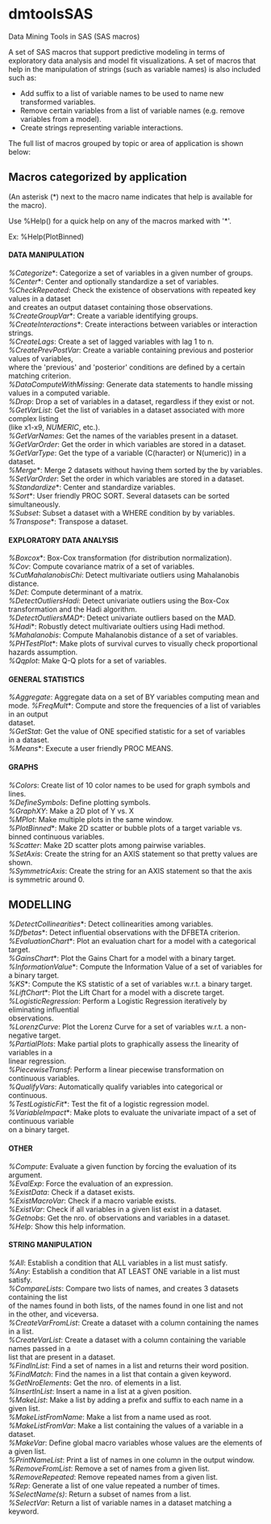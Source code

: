 # dmtoolsSAS
Data Mining Tools in SAS (SAS macros)

A set of SAS macros that support predictive modeling in terms of exploratory data analysis and model fit visualizations.
A set of macros that help in the manipulation of strings (such as variable names) is also included such as:
- Add suffix to a list of variable names to be used to name new transformed variables.
- Remove certain variables from a list of variable names (e.g. remove variables from a model).
- Create strings representing variable interactions.

The full list of macros grouped by topic or area of application is shown below:

## Macros categorized by application
(An asterisk (\*) next to the macro name indicates that help is available for the macro).

Use %Help(<macro-name>) for a quick help on any of the macros marked with '\*'.

Ex: %Help(PlotBinned)

#### DATA MANIPULATION
*%Categorize**:          Categorize a set of variables in a given number of groups.  
*%Center**:              Center and optionally standardize a set of variables.  
*%CheckRepeated*:        Check the existence of observations with repeated key values in a dataset  
                         and creates an output dataset containing those observations.  
*%CreateGroupVar**:      Create a variable identifying groups.  
*%CreateInteractions**:  Create interactions between variables or interaction strings.  
*%CreateLags*:           Create a set of lagged variables with lag 1 to n.  
*%CreatePrevPostVar*:    Create a variable containing previous and posterior values of variables,  
                         where the 'previous' and 'posterior' conditions are defined by a certain  
                         matching criterion.  
*%DataComputeWithMissing*: Generate data statements to handle missing values in a computed variable.  
*%Drop*:                 Drop a set of variables in a dataset, regardless if they exist or not.  
*%GetVarList*:           Get the list of variables in a dataset associated with more complex listing  
                         (like x1-x9, _NUMERIC_, etc.).  
*%GetVarNames*:          Get the names of the variables present in a dataset.  
*%GetVarOrder*:          Get the order in which variables are stored in a dataset.  
*%GetVarType*:           Get the type of a variable (C(haracter) or N(umeric)) in a dataset.  
*%Merge**:               Merge 2 datasets without having them sorted by the by variables.  
*%SetVarOrder*:          Set the order in which variables are stored in a dataset.  
*%Standardize**:         Center and standardize variables.  
*%Sort**:                User friendly PROC SORT. Several datasets can be sorted simultaneously.  
*%Subset*:               Subset a dataset with a WHERE condition by by variables.  
*%Transpose**:           Transpose a dataset.  
  
#### EXPLORATORY DATA ANALYSIS  
*%Boxcox**:              Box-Cox transformation (for distribution normalization).  
*%Cov*:                  Compute covariance matrix of a set of variables.  
*%CutMahalanobisChi*:    Detect multivariate outliers using Mahalanobis distance.  
*%Det*:                  Compute determinant of a matrix.  
*%DetectOutliersHadi*:   Detect univariate outliers using the Box-Cox transformation and the Hadi algorithm.  
*%DetectOutliersMAD**:   Detect univariate outliers based on the MAD.  
*%Hadi**:                Robustly detect multivariate oultiers using Hadi method.  
*%Mahalanobis*:          Compute Mahalanobis distance of a set of variables.  
*%PHTestPlot**:          Make plots of survival curves to visually check proportional hazards assumption.  
*%Qqplot*:               Make Q-Q plots for a set of variables.  
  
#### GENERAL STATISTICS
*%Aggregate*:			 Aggregate data on a set of BY variables computing mean and mode.
*%FreqMult**:            Compute and store the frequencies of a list of variables in an output  
                         dataset.  
*%GetStat*:              Get the value of ONE specified statistic for a set of variables  
                         in a dataset.  
*%Means**:               Execute a user friendly PROC MEANS.  
  
#### GRAPHS  
*%Colors*:               Create list of 10 color names to be used for graph symbols and lines.  
*%DefineSymbols*:        Define plotting symbols.  
*%GraphXY*:              Make a 2D plot of Y vs. X  
*%MPlot*:                Make multiple plots in the same window.  
*%PlotBinned**:          Make 2D scatter or bubble plots of a target variable vs. binned continuous variables.  
*%Scatter*:              Make 2D scatter plots among pairwise variables.  
*%SetAxis*:			     Create the string for an AXIS statement so that pretty values are shown.  
*%SymmetricAxis*:        Create the string for an AXIS statement so that the axis  
                         is symmetric around 0.  
  
## MODELLING  
*%DetectCollinearities**: Detect collinearities among variables.  
*%Dfbetas**:              Detect influential observations with the DFBETA criterion.  
*%EvaluationChart**:      Plot an evaluation chart for a model with a categorical target.  
*%GainsChart**:           Plot the Gains Chart for a model with a binary target.  
*%InformationValue**:     Compute the Information Value of a set of variables for a binary target.  
*%KS**:                   Compute the KS statistic of a set of variables w.r.t. a binary target.  
*%LiftChart**:            Plot the Lift Chart for a model with a discrete target.  
*%LogisticRegression*:    Perform a Logistic Regression iteratively by eliminating influential  
                          observations.  
*%LorenzCurve*:           Plot the Lorenz Curve for a set of variables w.r.t. a non-negative target.  
*%PartialPlots*:          Make partial plots to graphically assess the linearity of variables in a  
                          linear regression.  
*%PiecewiseTransf*:       Perform a linear piecewise transformation on continuous variables.  
*%QualifyVars*:           Automatically qualify variables into categorical or continuous.  
*%TestLogisticFit**:      Test the fit of a logistic regression model.  
*%VariableImpact**:       Make plots to evaluate the univariate impact of a set of continuous variable  
                          on a binary target.  
  
#### OTHER  
*%Compute*:               Evaluate a given function by forcing the evaluation of its argument.  
*%EvalExp*:               Force the evaluation of an expression.  
*%ExistData*:             Check if a dataset exists.  
*%ExistMacroVar*:         Check if a macro variable exists.  
*%ExistVar*:              Check if all variables in a given list exist in a dataset.  
*%Getnobs*:               Get the nro. of observations and variables in a dataset.  
*%Help*:                  Show this help information.  
  
#### STRING MANIPULATION  
*%All*:                   Establish a condition that ALL variables in a list must satisfy.  
*%Any*:                   Establish a condition that AT LEAST ONE variable in a list must satisfy.  
*%CompareLists*:          Compare two lists of names, and creates 3 datasets containing the list  
                          of the names found in both lists, of the names found in one list and not  
                          in the other, and viceversa.  
*%CreateVarFromList*:     Create a dataset with a column containing the names in a list.  
*%CreateVarList*:         Create a dataset with a column containing the variable names passed in a  
                          list that are present in a dataset.  
*%FindInList*:            Find a set of names in a list and returns their word position.  
*%FindMatch*:             Find the names in a list that contain a given keyword.  
*%GetNroElements*:        Get the nro. of elements in a list.  
*%InsertInList*:          Insert a name in a list at a given position.  
*%MakeList*:              Make a list by adding a prefix and suffix to each name in a given list.  
*%MakeListFromName*:      Make a list from a name used as root.  
*%MakeListFromVar*:       Make a list containing the values of a variable in a dataset.  
*%MakeVar*:               Define global macro variables whose values are the elements of a given list.  
*%PrintNameList*:         Print a list of names in one column in the output window.  
*%RemoveFromList*:        Remove a set of names from a given list.  
*%RemoveRepeated*:        Remove repeated names from a given list.  
*%Rep*:                   Generate a list of one value repeated a number of times.  
*%SelectName(s)*:         Return a subset of names from a list.  
*%SelectVar*:             Return a list of variable names in a dataset matching a keyword.  
